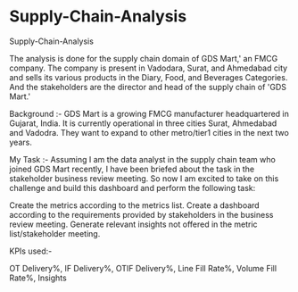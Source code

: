 # Supply-Chain-Analysis

Supply-Chain-Analysis

The analysis is done for the supply chain domain of GDS Mart,' an FMCG company. The company is present in Vadodara, Surat, and Ahmedabad city and sells its various products in the Diary, Food, and Beverages Categories. And the stakeholders are the director and head of the supply chain of 'GDS Mart.'

Background :- 
GDS Mart is a growing FMCG manufacturer headquartered in Gujarat, India. It is currently operational in three cities Surat, Ahmedabad and Vadodra. They want to expand to other metro/tier1 cities in the next two years.

My Task :- 
Assuming I am the data analyst in the supply chain team who joined GDS Mart recently, I have been briefed about the task in the stakeholder business review meeting. So now I am excited to take on this challenge and build this dashboard and perform the following task:

Create the metrics according to the metrics list. Create a dashboard according to the requirements provided by stakeholders in the business review meeting. Generate relevant insights not offered in the metric list/stakeholder meeting.

KPIs used:-

OT Delivery%, IF Delivery%, OTIF Delivery%, Line Fill Rate%, Volume Fill Rate%, Insights
